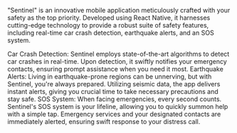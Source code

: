 "Sentinel" is an innovative mobile application meticulously crafted with your safety as the top priority. Developed using React Native, it harnesses cutting-edge technology to provide a robust suite of safety features, including real-time car crash detection, earthquake alerts, and an SOS system.

Car Crash Detection: Sentinel employs state-of-the-art algorithms to detect car crashes in real-time. Upon detection, it swiftly notifies your emergency contacts, ensuring prompt assistance when you need it most.
Earthquake Alerts: Living in earthquake-prone regions can be unnerving, but with Sentinel, you're always prepared. Utilizing seismic data, the app delivers instant alerts, giving you crucial time to take necessary precautions and stay safe.
SOS System: When facing emergencies, every second counts. Sentinel's SOS system is your lifeline, allowing you to quickly summon help with a simple tap. Emergency services and your designated contacts are immediately alerted, ensuring swift response to your distress call.
